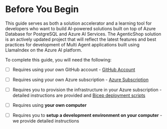 <!-- # Welcome to MkDocs

For full documentation visit [mkdocs.org](https://www.mkdocs.org).

## Commands

* `mkdocs new [dir-name]` - Create a new project.
* `mkdocs serve` - Start the live-reloading docs server.
* `mkdocs build` - Build the documentation site.
* `mkdocs -h` - Print help message and exit.

## Project layout

    mkdocs.yml    # The configuration file.
    docs/
        index.md  # The documentation homepage.
        ...       # Other markdown pages, images and other files. -->

# Before You Begin
This guide serves as both a solution accelerator and a learning tool for developers who want to build AI-powered solutions built on top of Azure Database for PostgreSQL and Azure AI Services. The AgenticShop solution is an actively updated project that will reflect the latest features and best practices for development of Multi Agent applications built using LlamaIndex on the Azure AI platform.

To complete this guide, you will need the following:

- [ ] Requires using your own GitHub account - [GitHub Account](https://github.com/signup)
- [ ] Requires using your own Azure subscription - [Azure Subscription](https://aka.ms/free)
- [ ] Requires you to provision the infrastructure in your Azure subscription - detailed instructions are provided and [Bicep deployment scripts](https://learn.microsoft.com/azure/azure-resource-manager/bicep/deployment-script-bicep)
- [ ] Requires using **your own computer**
- [ ] Requires you to **setup a development environment on your computer** - we provide detailed instructions 

